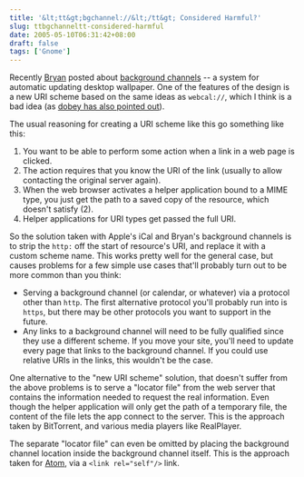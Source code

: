 ```yaml
---
title: '&lt;tt&gt;bgchannel://&lt;/tt&gt; Considered Harmful?'
slug: ttbgchanneltt-considered-harmful
date: 2005-05-10T06:31:42+08:00
draft: false
tags: ['Gnome']
---
```


Recently [Bryan](http://www.gnome.org/~clarkbw/blog/) posted about
[background
channels](http://www.gnome.org/~clarkbw/blog/GNOME/background_channels)
\-- a system for automatic updating desktop wallpaper. One of the
features of the design is a new URI scheme based on the same ideas as
`webcal://`, which I think is a bad idea (as [dobey has also pointed
out](http://primates.ximian.com/~dobey/?date=2005-05-07-02)).

The usual reasoning for creating a URI scheme like this go something
like this:

1.  You want to be able to perform some action when a link in a web page
    is clicked.
2.  The action requires that you know the URI of the link (usually to
    allow contacting the original server again).
3.  When the web browser activates a helper application bound to a MIME
    type, you just get the path to a saved copy of the resource, which
    doesn\'t satisfy (2).
4.  Helper applications for URI types get passed the full URI.

So the solution taken with Apple\'s iCal and Bryan\'s background
channels is to strip the `http:` off the start of resource\'s URI, and
replace it with a custom scheme name. This works pretty well for the
general case, but causes problems for a few simple use cases that\'ll
probably turn out to be more common than you think:

-   Serving a background channel (or calendar, or whatever) via a
    protocol other than `http`. The first alternative protocol you\'ll
    probably run into is `https`, but there may be other protocols you
    want to support in the future.
-   Any links to a background channel will need to be fully qualified
    since they use a different scheme. If you move your site, you\'ll
    need to update every page that links to the background channel. If
    you could use relative URIs in the links, this wouldn\'t be the
    case.

One alternative to the \"new URI scheme\" solution, that doesn\'t suffer
from the above problems is to serve a \"locator file\" from the web
server that contains the information needed to request the real
information. Even though the helper application will only get the path
of a temporary file, the content of the file lets the app connect to the
server. This is the approach taken by BitTorrent, and various media
players like RealPlayer.

The separate \"locator file\" can even be omitted by placing the
background channel location inside the background channel itself. This
is the approach taken for
[Atom](http://www.ietf.org/html.charters/atompub-charter.html), via a
`<link rel="self"/>` link.
